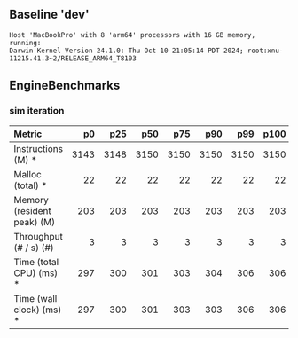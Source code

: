 ## Baseline 'dev'

```
Host 'MacBookPro' with 8 'arm64' processors with 16 GB memory, running:
Darwin Kernel Version 24.1.0: Thu Oct 10 21:05:14 PDT 2024; root:xnu-11215.41.3~2/RELEASE_ARM64_T8103
```
## EngineBenchmarks

### sim iteration

| Metric                        |      p0 |     p25 |     p50 |     p75 |     p90 |     p99 |    p100 | Samples |
|:------------------------------|--------:|--------:|--------:|--------:|--------:|--------:|--------:|--------:|
| Instructions (M) *            |    3143 |    3148 |    3150 |    3150 |    3150 |    3150 |    3150 |      15 |
| Malloc (total) *              |      22 |      22 |      22 |      22 |      22 |      22 |      22 |      15 |
| Memory (resident peak) (M)    |     203 |     203 |     203 |     203 |     203 |     203 |     203 |      15 |
| Throughput (# / s) (#)        |       3 |       3 |       3 |       3 |       3 |       3 |       3 |      15 |
| Time (total CPU) (ms) *       |     297 |     300 |     301 |     303 |     304 |     306 |     306 |      15 |
| Time (wall clock) (ms) *      |     297 |     300 |     301 |     303 |     303 |     306 |     306 |      15 |

